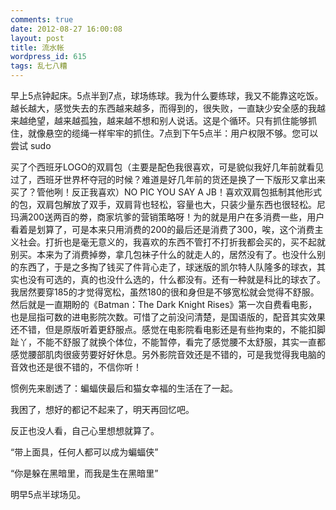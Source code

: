```yaml
---
comments: true
date: 2012-08-27 16:00:08
layout: post
title: 流水帐
wordpress_id: 615
tags: 乱七八糟
---
```


早上5点钟起床。5点半到7点，球场练球。我为什么要练球，我又不能靠这吃饭。越长越大，感觉失去的东西越来越多，而得到的，很失败，一直缺少安全感的我越来越绝望，越来越孤独，越来越不想和别人说话。这是个循环。只有抓住能够抓住，就像悬空的缆绳一样牢牢的抓住。7点到下午5点半：用户权限不够。您可以尝试 sudo

买了个西班牙LOGO的双肩包（主要是配色我很喜欢，可是貌似我好几年前就看见过了，西班牙世界杯夺冠的时候？难道是好几年前的货还是换了一下版形又拿出来买了？管他咧！反正我喜欢）NO PIC YOU SAY A JB！喜欢双肩包抵制其他形式的包，双肩包解放了双手，双肩背也轻松，容量也大，只装少量东西也很轻松。尼玛满200送两百的劵，商家坑爹的营销策略呀！为的就是用户在多消费一些，用户看着是划算了，可是本来只用消费的200的最后还是消费了300，唉，这个消费主义社会。打折也是毫无意义的，我喜欢的东西不管打不打折我都会买的，买不起就别买。本来为了消费掉劵，拿几包袜子什么的就走人的，居然没有了。也没什么别的东西了，于是之多掏了钱买了件背心走了，球迷版的凯尔特人队隆多的球衣，其实也没有可选的，真的也没什么选的，什么都没有。还有一种就是科比的球衣了。我居然要穿185的才觉得宽松，虽然180的很和身但是不够宽松就会觉得不舒服。然后就是一直期盼的《Batman：The Dark Knight Rises》第一次自费看电影，也是屈指可数的进电影院次数。可惜了之前没问清楚，是国语版的，配音其实效果还不错，但是原版听着更舒服点。感觉在电影院看电影还是有些拘束的，不能扣脚趾丫，不能不舒服了就换个体位，不能暂停，看完了感觉腰不太舒服，其实一直都感觉腰部肌肉很疲劳要好好休息。另外影院音效还是不错的，可是我觉得我电脑的音效也还是很不错的，不信你听！



惯例先来剧透了：蝙蝠侠最后和猫女幸福的生活在了一起。



我困了，想好的都记不起来了，明天再回忆吧。

反正也没人看，自己心里想想就算了。

“带上面具，任何人都可以成为蝙蝠侠”

“你是躲在黑暗里，而我是生在黑暗里”

明早5点半球场见。
